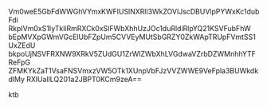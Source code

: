 Vm0weE5GbFdWWGhVYmxKWFlUSlNXRll3WkZOVlJscDBUVlpPYWxKc1dubFdi
RkpIVm0xS1IyTkliRmRXCk0xSlFWbXhhUzJOc1duRldiRlpYQ21KSVFubFhW
bEpMVXpGWmVGcElUbFZpUm5CVVEyMUtSbGRZY0ZkWApTRUpFVmtSS1UxZEdU
bkpoUjNSVFRXNW9XRkV5ZUdGU1ZrWlZWbXhLVGdwaVZrbDZWMnhhYTFReFpG
ZFMKYkZaT1VsaFNSVmxzVW5OTk1XUnpVbFJzVVZWWE9VeFpla3BUWkdkdlMy
RXlUallLQ201a2JBPT0KCm9zeA==

ktb